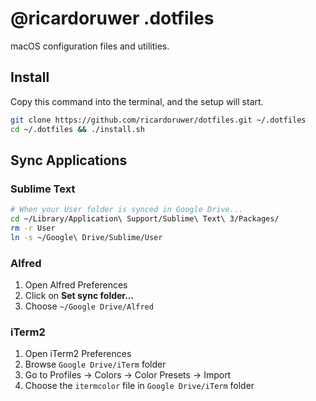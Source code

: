 # @ricardoruwer .dotfiles

macOS configuration files and utilities.

## Install

Copy this command into the terminal, and the setup will start.

```bash
git clone https://github.com/ricardoruwer/dotfiles.git ~/.dotfiles
cd ~/.dotfiles && ./install.sh
```

## Sync Applications

### Sublime Text

```bash
# When your User folder is synced in Google Drive...
cd ~/Library/Application\ Support/Sublime\ Text\ 3/Packages/
rm -r User
ln -s ~/Google\ Drive/Sublime/User
```

### Alfred

1. Open Alfred Preferences
2. Click on **Set sync folder...**
3. Choose `~/Google Drive/Alfred`

### iTerm2

1. Open iTerm2 Preferences
2. Browse `Google Drive/iTerm` folder
3. Go to Profiles -> Colors -> Color Presets -> Import
4. Choose the `itermcolor` file in `Google Drive/iTerm` folder

